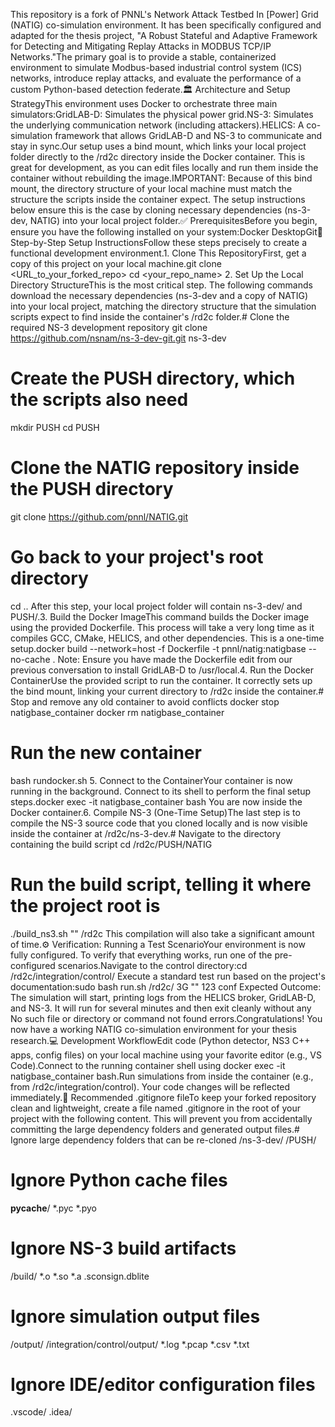 This repository is a fork of PNNL's Network Attack Testbed In [Power] Grid (NATIG) co-simulation environment. It has been specifically configured and adapted for the thesis project, "A Robust Stateful and Adaptive Framework for Detecting and Mitigating Replay Attacks in MODBUS TCP/IP Networks."The primary goal is to provide a stable, containerized environment to simulate Modbus-based industrial control system (ICS) networks, introduce replay attacks, and evaluate the performance of a custom Python-based detection federate.🏛️ Architecture and Setup StrategyThis environment uses Docker to orchestrate three main simulators:GridLAB-D: Simulates the physical power grid.NS-3: Simulates the underlying communication network (including attackers).HELICS: A co-simulation framework that allows GridLAB-D and NS-3 to communicate and stay in sync.Our setup uses a bind mount, which links your local project folder directly to the /rd2c directory inside the Docker container. This is great for development, as you can edit files locally and run them inside the container without rebuilding the image.IMPORTANT: Because of this bind mount, the directory structure of your local machine must match the structure the scripts inside the container expect. The setup instructions below ensure this is the case by cloning necessary dependencies (ns-3-dev, NATIG) into your local project folder.✅ PrerequisitesBefore you begin, ensure you have the following installed on your system:Docker DesktopGit🚀 Step-by-Step Setup InstructionsFollow these steps precisely to create a functional development environment.1. Clone This RepositoryFirst, get a copy of this project on your local machine.git clone <URL_to_your_forked_repo>
cd <your_repo_name>
2. Set Up the Local Directory StructureThis is the most critical step. The following commands download the necessary dependencies (ns-3-dev and a copy of NATIG) into your local project, matching the directory structure that the simulation scripts expect to find inside the container's /rd2c folder.# Clone the required NS-3 development repository
git clone https://github.com/nsnam/ns-3-dev-git.git ns-3-dev

# Create the PUSH directory, which the scripts also need
mkdir PUSH
cd PUSH

# Clone the NATIG repository inside the PUSH directory
git clone https://github.com/pnnl/NATIG.git

# Go back to your project's root directory
cd ..
After this step, your local project folder will contain ns-3-dev/ and PUSH/.3. Build the Docker ImageThis command builds the Docker image using the provided Dockerfile. This process will take a very long time as it compiles GCC, CMake, HELICS, and other dependencies. This is a one-time setup.docker build --network=host -f Dockerfile -t pnnl/natig:natigbase --no-cache .
Note: Ensure you have made the Dockerfile edit from our previous conversation to install GridLAB-D to /usr/local.4. Run the Docker ContainerUse the provided script to run the container. It correctly sets up the bind mount, linking your current directory to /rd2c inside the container.# Stop and remove any old container to avoid conflicts
docker stop natigbase_container
docker rm natigbase_container

# Run the new container
bash rundocker.sh
5. Connect to the ContainerYour container is now running in the background. Connect to its shell to perform the final setup steps.docker exec -it natigbase_container bash
You are now inside the Docker container.6. Compile NS-3 (One-Time Setup)The last step is to compile the NS-3 source code that you cloned locally and is now visible inside the container at /rd2c/ns-3-dev.# Navigate to the directory containing the build script
cd /rd2c/PUSH/NATIG

# Run the build script, telling it where the project root is
./build_ns3.sh "" /rd2c
This compilation will also take a significant amount of time.⚙️ Verification: Running a Test ScenarioYour environment is now fully configured. To verify that everything works, run one of the pre-configured scenarios.Navigate to the control directory:cd /rd2c/integration/control/
Execute a standard test run based on the project's documentation:sudo bash run.sh /rd2c/ 3G "" 123 conf
Expected Outcome: The simulation will start, printing logs from the HELICS broker, GridLAB-D, and NS-3. It will run for several minutes and then exit cleanly without any No such file or directory or command not found errors.Congratulations! You now have a working NATIG co-simulation environment for your thesis research.💻 Development WorkflowEdit code (Python detector, NS3 C++ apps, config files) on your local machine using your favorite editor (e.g., VS Code).Connect to the running container shell using docker exec -it natigbase_container bash.Run simulations from inside the container (e.g., from /rd2c/integration/control). Your code changes will be reflected immediately.📄 Recommended .gitignore fileTo keep your forked repository clean and lightweight, create a file named .gitignore in the root of your project with the following content. This will prevent you from accidentally committing the large dependency folders and generated output files.# Ignore large dependency folders that can be re-cloned
/ns-3-dev/
/PUSH/

# Ignore Python cache files
__pycache__/
*.pyc
*.pyo

# Ignore NS-3 build artifacts
/build/
*.o
*.so
*.a
.sconsign.dblite

# Ignore simulation output files
/output/
/integration/control/output/
*.log
*.pcap
*.csv
*.txt

# Ignore IDE/editor configuration files
.vscode/
.idea/
